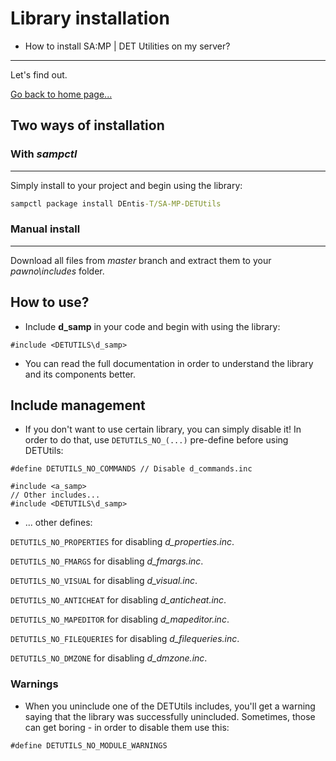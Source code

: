 # Library installation

- How to install SA:MP | DET Utilities on my server?
------------------------------------------
Let's find out.
 
 [Go back to home page...](README.md)
 
 ## Two ways of installation
 
 ### With *sampctl*
 ------------------------------------------
 Simply install to your project and begin using the library:
 
 ```bat
 sampctl package install DEntis-T/SA-MP-DETUtils
 ```
 
 ### Manual install
 ------------------------------------------
 Download all files from *master* branch and extract them to your *pawno\includes* folder.

## How to use?

- Include **d_samp** in your code and begin with using the library:
```pawn
#include <DETUTILS\d_samp>
```
- You can read the full documentation in order to understand the library and its components better.

## Include management

- If you don't want to use certain library, you can simply disable it! In order to do that, use ``DETUTILS_NO_(...)`` pre-define before using DETUtils:

```pawn
#define DETUTILS_NO_COMMANDS // Disable d_commands.inc

#include <a_samp>
// Other includes...
#include <DETUTILS\d_samp>
```

- ... other defines:

``DETUTILS_NO_PROPERTIES`` for disabling *d_properties.inc*.

``DETUTILS_NO_FMARGS`` for disabling *d_fmargs.inc*.

``DETUTILS_NO_VISUAL`` for disabling *d_visual.inc*.

``DETUTILS_NO_ANTICHEAT`` for disabling *d_anticheat.inc*.

``DETUTILS_NO_MAPEDITOR`` for disabling *d_mapeditor.inc*.

``DETUTILS_NO_FILEQUERIES`` for disabling *d_filequeries.inc*.

``DETUTILS_NO_DMZONE`` for disabling *d_dmzone.inc*.

### Warnings
- When you uninclude one of the DETUtils includes, you'll get a warning saying that the library was successfully unincluded. Sometimes, those can get boring - in order to disable them use this:

```pawn
#define DETUTILS_NO_MODULE_WARNINGS
```
